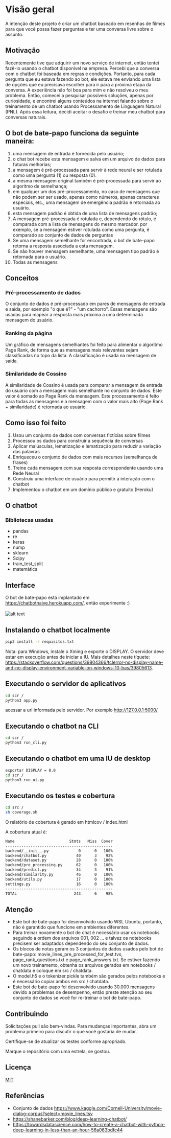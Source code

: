 # Visão geral

A intenção deste projeto é criar um chatbot baseado em resenhas de filmes para que você possa fazer perguntas e ter uma conversa livre sobre o assunto.

## Motivação

Recentemente tive que adquirir um novo serviço de internet, então tentei fazê-lo usando o chatbot disponível na empresa. Percebi que a conversa com o chatbot foi baseada em regras e condições. Portanto, para cada pergunta que eu estava fazendo ao bot, ele estava me enviando uma lista de opções que eu precisava escolher para ir para a próxima etapa da conversa. A experiência não foi boa para mim e não resolveu o meu problema.
Então, comecei a pesquisar possíveis soluções, apenas por curiosidade, e encontrei alguns conteúdos na internet falando sobre o treinamento de um chatbot usando Processamento de Linguagem Natural (PNL). Após essa leitura, decidi aceitar o desafio e treinar meu chatbot para conversas naturais.

## O bot de bate-papo funciona da seguinte maneira:
1. uma mensagem de entrada é fornecida pelo usuário;
2. o chat bot recebe esta mensagem e salva em um arquivo de dados para futuras melhorias;
3. a mensagem é pré-processada para servir à rede neural e ser rotulada como uma pergunta
(1) ou resposta (0).
4. a mesma mensagem original também é pré-processada para servir ao algoritmo de
semelhança;
1. em qualquer um dos pré-processamento, no caso de mensagens que não podem ser
ser usado, apenas como números, apenas caracteres especiais, etc.,
uma mensagem de emergência padrão é retornada ao usuário.
2. esta mensagem padrão é obtida de uma lista de mensagens padrão;
5. A mensagem pré-processada é rotulada e, dependendo do rótulo, é comparada
com a lista de mensagens do mesmo marcador. por exemplo, se a mensagem estiver rotulada
como uma pergunta, é comparado ao conjunto de dados de perguntas
6. Se uma mensagem semelhante for encontrada, o bot de bate-papo retorna a resposta associada a esta mensagem.
7. Se não houver mensagem semelhante, uma mensagem tipo padrão é retornada
para o usuário.
8. Todas as mensagens

## Conceitos
### Pré-processamento de dados
O conjunto de dados é pré-processado em pares de mensagens de entrada e saída, por exemplo "o que é?" - "um cachorro". Essas mensagens são usadas para mapear a resposta mais próxima a uma determinada mensagem do usuário.

### Ranking da página
Um gráfico de mensagens semelhantes foi feito para alimentar o algoritmo Page Rank, de forma que as mensagens mais relevantes sejam classificadas no topo da lista. A classificação é usada na mensagem de saída.

### Similaridade de Cossino
A similaridade de Cossino é usada para comparar a mensagem de entrada do usuário com a mensagem mais semelhante no conjunto de dados. Este valor é somado ao Page Rank da mensagem.
Este processamento é feito para todas as mensagens e a mensagem com o valor mais alto (Page Rank + similaridade) é retornada ao usuário.

## Como isso foi feito
1. Usou um conjunto de dados com conversas fictícias sobre filmes
2. Processou os dados para construir a sequência de conversas
3. Aplicar maiúsculas, lematização e lematização para reduzir a variação das palavras
4. Enriqueceu o conjunto de dados com mais recursos (semelhança de frases)
5. Treine cada mensagem com sua resposta correspondente usando uma Rede Neural
6. Construiu uma interface de usuário para permitir a interação com o chatbot
7. Implementou o chatbot em um domínio público e gratuito (Heroku)

## O chatbot
### Bibliotecas usadas
- pandas
- re
- keras
- nump
- sklearn
- Scipy
- train_test_split
- matemática

## Interface
O bot de bate-papo está implantado em https://chatbotnaive.herokuapp.com/, então experimente :)
<br/> <br/>
![alt text](https://i.ibb.co/8BsCQ8h/chatbotui.png)

## Instalando o chatbot localmente

```bash
pip3 install -r requisitos.txt
```
Nota: para Windows, instale o Xming e exporte o DISPLAY. O servidor deve estar em execução antes de iniciar a IU. Mais detalhes neste tíquete: https://stackoverflow.com/questions/39804366/tclerror-no-display-name-and-no-display-environment-variable-on-windows-10-bas/39805613.

## Executando o servidor de aplicativos

```bash
cd scr /
python3 app.py
```
acessar a url informada pelo servidor. Por exemplo http://127.0.0.1:5000/

## Executando o chatbot na CLI

```bash
cd scr /
python3 run_cli.py
```
## Executando o chatbot em uma IU de desktop

```bash
exportar DISPLAY = 0.0
cd scr /
python3 run_ui.py
```

## Executando os testes e cobertura

```bash
cd src /
sh coverage.sh
```

O relatório de cobertura é gerado em htmlcov / index.html

A cobertura atual é:
```bash
Name                        Stmts   Miss  Cover
-----------------------------------------------
backend/__init__.py             0      0   100%
backend/chatbot.py             40      3    92%
backend/dataset.py             28      0   100%
backend/pre_processing.py      62      0   100%
backend/predict.py             34      3    91%
backend/similarity.py          46      0   100%
backend/utils.py               17      0   100%
settings.py                    16      0   100%
-----------------------------------------------
TOTAL                         243      6    98%
```


## Atenção

- Este bot de bate-papo foi desenvolvido usando WSL Ubuntu, portanto, não é garantido que funcione em ambientes diferentes.
- Para treinar novamente o bot de chat é necessário usar os notebooks seguindo a ordem dos arquivos 001, 002 ... e talvez os notebooks precisem ser adaptados dependendo do seu conjunto de dados.
- Os blocos de notas geram os 3 conjuntos de dados usados ​​pelo bot de bate-papo: movie_lines_pre_processed_for_test.tvs, page_rank_questions.txt e page_rank_answers.txt. Se estiver fazendo um novo treinamento, obtenha os arquivos gerados em notebooks / chatdata e coloque em src / chatdata.
- O model.h5 e o tokenizer.pickle também são gerados pelos notebooks e é necessário copiar ambos em src / chatdata.
- Este bot de bate-papo foi desenvolvido usando 30.000 mensagens devido a problemas de desempenho, então preste atenção ao seu conjunto de dados se você for re-treinar o bot de bate-papo.

## Contribuindo
Solicitações pull são bem-vindas. Para mudanças importantes, abra um problema primeiro para discutir o que você gostaria de mudar.

Certifique-se de atualizar os testes conforme apropriado.

Marque o repositório com uma estrela, se gostou.

## Licença
[MIT](https://choosealicense.com/licenses/mit/)


## Referências
- Conjunto de dados https://www.kaggle.com/Cornell-University/movie-dialog-corpus?select=movie_lines.tsv
- https://shanebarker.com/blog/deep-learning-chatbot/
- https://towardsdatascience.com/how-to-create-a-chatbot-with-python-deep-learning-in-less-than-an-hour-56a063bdfc44
